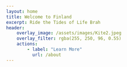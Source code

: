 ```yaml
---
layout: home
title: Welcome to Finland
excerpt: Ride the Tides of Life Brah
header: 
    overlay_image: /assets/images/Kite2.jpeg
    overlay_filter: rgba(255, 250, 96, 0.55)
    actions:
        - label: "Learn More"
          url: /about  
---
```


